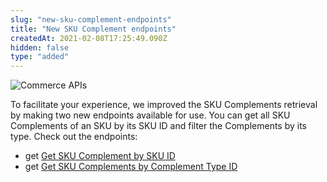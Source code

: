 ```yaml
---
slug: "new-sku-complement-endpoints"
title: "New SKU Complement endpoints"
createdAt: 2021-02-08T17:25:49.090Z
hidden: false
type: "added"
---
```


![Commerce APIs](https://cdn.jsdelivr.net/gh/vtexdocs/dev-portal-content@main/images/new-sku-complement-endpoints-0.png)

To facilitate your experience, we improved the SKU Complements retrieval by making two new endpoints available for use. You can get all SKU Complements of an SKU by its SKU ID and filter the Complements by its type. Check out the endpoints:

- get [Get SKU Complement by SKU ID](https://developers.vtex.com/vtex-developer-docs/reference/catalog-api-sku-complement#get_api-catalog-pvt-stockkeepingunit-skuid-complement)
- get [Get SKU Complements by Complement Type ID](https://developers.vtex.com/vtex-developer-docs/reference/catalog-api-sku-complement#get_api-catalog-pvt-stockkeepingunit-skuid-complement-complementtypeid)
